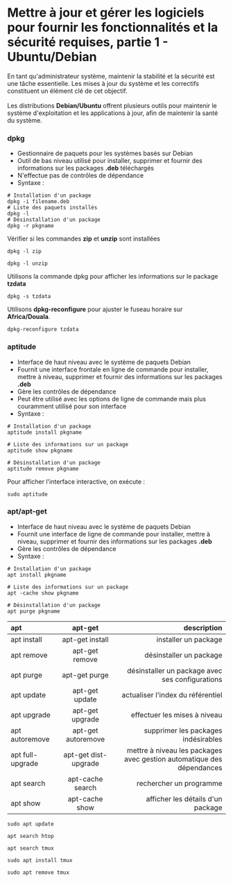 # Mettre à jour et gérer les logiciels pour fournir les fonctionnalités et la sécurité requises, partie 1 - Ubuntu/Debian

En tant qu'administrateur système, maintenir la stabilité et la sécurité est une tâche essentielle. Les mises à jour du système et les correctifs constituent un élément clé de cet objectif.
<br><br>
Les distributions **Debian/Ubuntu** offrent plusieurs outils pour maintenir le système d'exploitation et les applications à jour, afin de maintenir la santé du système.

### dpkg

- Gestionnaire de paquets pour les systèmes basés sur Debian
- Outil de bas niveau utilisé pour installer, supprimer et fournir des informations sur les packages **.deb** téléchargés
- N'effectue pas de contrôles de dépendance
- Syntaxe :

```
# Installation d'un package
dpkg -i filename.deb
# Liste des paquets installés
dpkg -l
# Désinstallation d'un package
dpkg -r pkgname
```

Vérifier si les commandes **zip** et **unzip** sont installées

```
dpkg -l zip
```

```
dpkg -l unzip
```

Utilisons la commande dpkg pour afficher les informations sur le package **tzdata**

```
dpkg -s tzdata
```

Utilisons **dpkg-reconfigure** pour ajuster le fuseau horaire sur **Africa/Douala**.

```
dpkg-reconfigure tzdata
```

### aptitude

- Interface de haut niveau avec le système de paquets Debian
- Fournit une interface frontale en ligne de commande pour installer, mettre à niveau, supprimer et fournir des informations sur les packages **.deb**
- Gère les contrôles de dépendance
- Peut être utilisé avec les options de ligne de commande mais plus couramment utilisé pour son interface
- Syntaxe :

```
# Installation d'un package
aptitude install pkgname

# Liste des informations sur un package
aptitude show pkgname

# Désinstallation d'un package
aptitude remove pkgname
```

Pour afficher l'interface interactive, on exécute :

```
sudo aptitude
```

### apt/apt-get

- Interface de haut niveau avec le système de paquets Debian
- Fournit une interface de ligne de commande pour installer, mettre à niveau, supprimer et fournir des informations sur les packages **.deb**
- Gère les contrôles de dépendance
- Syntaxe :

```
# Installation d'un package
apt install pkgname

# Liste des informations sur un package
apt -cache show pkgname

# Désinstallation d'un package
apt purge pkgname
```

|        apt       | apt-get                   | description                                                            |
| :---             | :----:                    | ---:                                                                   |
| apt install      | apt-get install           | installer un package                                                   |
| apt remove       | apt-get remove            | désinstaller un package                                                |
| apt purge        | apt-get purge             | désinstaller un package avec ses configurations                        |
| apt update       | apt-get update            | actualiser l'index du référentiel                                      |
| apt upgrade      | apt-get upgrade           | effectuer les mises à niveau                                           |
| apt autoremove   | apt-get autoremove        | supprimer les packages indésirables                                    |
| apt full-upgrade | apt-get dist-upgrade      | mettre à niveau les packages avec gestion automatique des dépendances  |
| apt search       | apt-cache search          | rechercher un programme                                                |
| apt show         | apt-cache show            | afficher les détails d'un package                                      |


```
sudo apt update
```

```
apt search htop
```

```
apt search tmux
```

```
sudo apt install tmux
```

```
sudo apt remove tmux
```